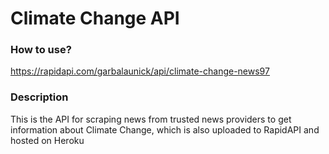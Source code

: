 # Climate Change API

### How to use?

https://rapidapi.com/garbalaunick/api/climate-change-news97


### Description

This is the API for scraping news from trusted news providers to get information about Climate Change, 
which is also uploaded to RapidAPI and hosted on Heroku
